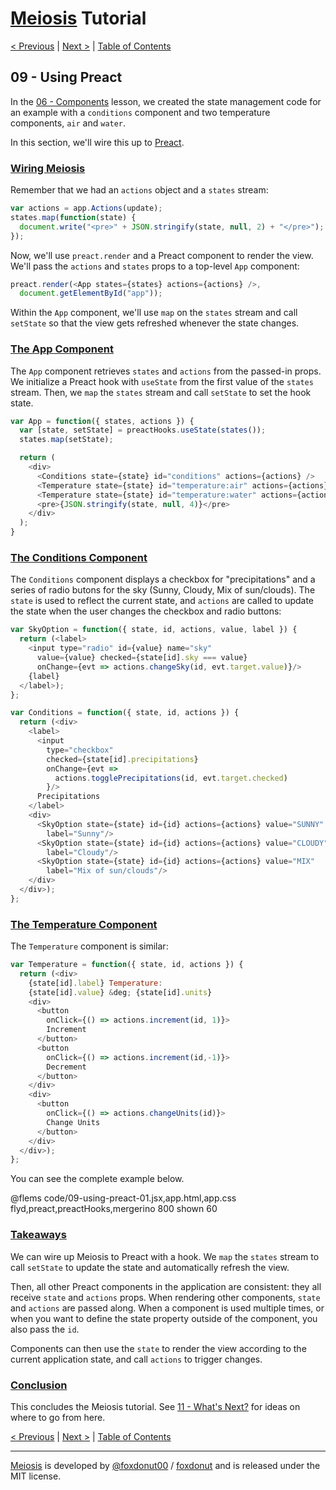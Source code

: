# [Meiosis](https://meiosis.js.org) Tutorial

[< Previous](08-using-react.html) |
[Next >](10-whats-next.html) |
[Table of Contents](toc.html)

## 09 - Using Preact

In the [06 - Components](06-components.html) lesson, we created the state management
code for an example with a `conditions` component and two temperature components, `air` and
`water`.

In this section, we'll wire this up to [Preact](https://preactjs.com/).

<a name="wiring_meiosis"></a>
### [Wiring Meiosis](#wiring_meiosis)

Remember that we had an `actions` object and a `states` stream:

```js
var actions = app.Actions(update);
states.map(function(state) {
  document.write("<pre>" + JSON.stringify(state, null, 2) + "</pre>");
});
```

Now, we'll use `preact.render` and a Preact component to render the view. We'll pass the
`actions` and `states` props to a top-level `App` component:

```js
preact.render(<App states={states} actions={actions} />,
  document.getElementById("app"));
```

Within the `App` component, we'll use `map` on the `states` stream and call `setState` so
that the view gets refreshed whenever the state changes.

<a name="the_app_component"></a>
### [The App Component](#the_app_component)

The `App` component retrieves `states` and `actions` from the passed-in props. We initialize a
Preact hook with `useState` from the first value of the `states` stream. Then, we `map` the `states`
stream and call `setState` to set the hook state.

```js
var App = function({ states, actions }) {
  var [state, setState] = preactHooks.useState(states());
  states.map(setState);

  return (
    <div>
      <Conditions state={state} id="conditions" actions={actions} />
      <Temperature state={state} id="temperature:air" actions={actions} />
      <Temperature state={state} id="temperature:water" actions={actions} />
      <pre>{JSON.stringify(state, null, 4)}</pre>
    </div>
  );
}
```

<a name="the_conditions_component"></a>
### [The Conditions Component](#the_conditions_component)

The `Conditions` component displays a checkbox for "precipitations" and a series of radio
butons for the sky (Sunny, Cloudy, Mix of sun/clouds). The `state` is used to reflect the
current state, and `actions` are called to update the state when the user changes the
checkbox and radio buttons:

```js
var SkyOption = function({ state, id, actions, value, label }) {
  return (<label>
    <input type="radio" id={value} name="sky"
      value={value} checked={state[id].sky === value}
      onChange={evt => actions.changeSky(id, evt.target.value)}/>
    {label}
  </label>);
};

var Conditions = function({ state, id, actions }) {
  return (<div>
    <label>
      <input
        type="checkbox"
        checked={state[id].precipitations}
        onChange={evt =>
          actions.togglePrecipitations(id, evt.target.checked)
        }/>
      Precipitations
    </label>
    <div>
      <SkyOption state={state} id={id} actions={actions} value="SUNNY"
        label="Sunny"/>
      <SkyOption state={state} id={id} actions={actions} value="CLOUDY"
        label="Cloudy"/>
      <SkyOption state={state} id={id} actions={actions} value="MIX"
        label="Mix of sun/clouds"/>
    </div>
  </div>);
};
```

<a name="the_temperature_component"></a>
### [The Temperature Component](#the_temperature_component)

The `Temperature` component is similar:

```js
var Temperature = function({ state, id, actions }) {
  return (<div>
    {state[id].label} Temperature:
    {state[id].value} &deg; {state[id].units}
    <div>
      <button
        onClick={() => actions.increment(id, 1)}>
        Increment
      </button>
      <button
        onClick={() => actions.increment(id,-1)}>
        Decrement
      </button>
    </div>
    <div>
      <button
        onClick={() => actions.changeUnits(id)}>
        Change Units
      </button>
    </div>
  </div>);
};
```

You can see the complete example below.

@flems code/09-using-preact-01.jsx,app.html,app.css flyd,preact,preactHooks,mergerino 800 shown 60

### [Takeaways](#takeaways)

We can wire up Meiosis to Preact with a hook. We `map` the `states` stream to call `setState` to
update the state and automatically refresh the view.

Then, all other Preact components in the application are consistent: they all receive `state`
and `actions` props. When rendering other components, `state` and `actions` are passed along.
When a component is used multiple times, or when you want to define the state property outside of
the component, you also pass the `id`.

Components can then use the `state` to render the view according to the current application
state, and call `actions` to trigger changes.

<a name="conclusion"></a>
### [Conclusion](#conclusion)

This concludes the Meiosis tutorial. See [11 - What's Next?](11-whats-next.html) for ideas on where
to go from here.

[< Previous](08-using-react.html) |
[Next >](10-whats-next.html) |
[Table of Contents](toc.html)

-----

[Meiosis](https://meiosis.js.org) is developed by [@foxdonut00](http://twitter.com/foxdonut00) / [foxdonut](https://github.com/foxdonut) and is released under the MIT license.

